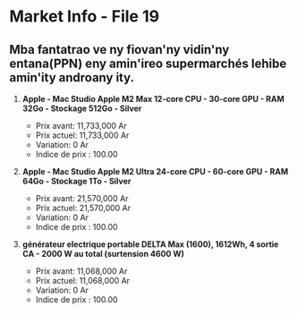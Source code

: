 # Market Info - File 19

## Mba fantatrao ve ny fiovan'ny vidin'ny entana(PPN) eny amin'ireo supermarchés lehibe amin'ity androany ity.

1. **Apple - Mac Studio Apple M2 Max 12-core CPU - 30-core GPU - RAM 32Go - Stockage 512Go - Silver**
   - Prix avant: 11,733,000 Ar
   - Prix actuel: 11,733,000 Ar
   - Variation: 0 Ar
   - Indice de prix : 100.00

2. **Apple - Mac Studio Apple M2 Ultra 24-core CPU - 60-core GPU - RAM 64Go - Stockage 1To - Silver**
   - Prix avant: 21,570,000 Ar
   - Prix actuel: 21,570,000 Ar
   - Variation: 0 Ar
   - Indice de prix : 100.00

3. **générateur electrique portable DELTA Max (1600), 1612Wh, 4 sortie CA - 2000 W au total (surtension 4600 W)**
   - Prix avant: 11,068,000 Ar
   - Prix actuel: 11,068,000 Ar
   - Variation: 0 Ar
   - Indice de prix : 100.00

